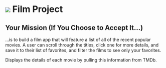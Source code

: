 # ![](https://ga-dash.s3.amazonaws.com/production/assets/logo-9f88ae6c9c3871690e33280fcf557f33.png) Film Project

## Your Mission (If You Choose to Accept It...)

...is to build a film app that will feature a list of all of the recent popular movies. A user can scroll through the titles, click one for more details, and save it to their list of favorites, and filter the films to see only your favorites.

Displays the details of each movie by pulling this information from TMDb.
